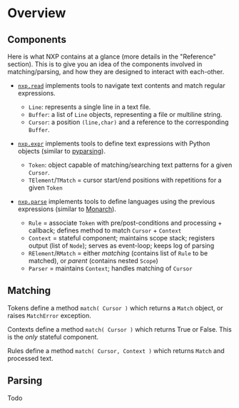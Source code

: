 
# Overview

## Components

Here is what NXP contains at a glance (more details in the "Reference" section).
This is to give you an idea of the components involved in matching/parsing, and how they are designed to interact with each-other.

- [`nxp.read`](https://github.com/jhadida/nxp/tree/master/src/nxp/read) implements tools to navigate text contents and match regular expressions.
    - `Line`: represents a single line in a text file.
    - `Buffer`: a list of `Line` objects, representing a file or multiline string.
    - `Cursor`: a position `(line,char)` and a reference to the corresponding `Buffer`.

- [`nxp.expr`](https://github.com/jhadida/nxp/tree/master/src/nxp/expr) implements tools to define text expressions with Python objects (similar to [pyparsing](https://github.com/pyparsing/pyparsing)).
    - `Token`: object capable of matching/searching text patterns for a given `Cursor`.
    - `TElement`/`TMatch` = cursor start/end positions with repetitions for a given `Token`

- [`nxp.parse`](https://github.com/jhadida/nxp/tree/master/src/nxp/parse) implements tools to define languages using the previous expressions (similar to [Monarch](https://microsoft.github.io/monaco-editor/monarch.html)).
    - `Rule` = associate `Token` with pre/post-conditions and processing + callback; defines method to match `Cursor` + `Context`
    - `Context` = stateful component; maintains scope stack; registers output (list of `Node`); serves as event-loop; keeps log of parsing
    - `RElement`/`RMatch` = either _matching_ (contains list of `Rule` to be matched), or _parent_ (contains nested `Scope`)
    - `Parser` = maintains `Context`; handles matching of `Cursor`

## Matching

Tokens define a method `match( Cursor )` which returns a `Match` object, or raises `MatchError` exception.

Contexts define a method `match( Cursor )` which returns True or False. This is the _only_ stateful component.

Rules define a method `match( Cursor, Context )` which returns `Match` and processed text.

## Parsing

Todo

